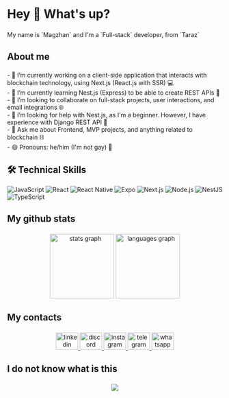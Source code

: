 <h1 align="left">Hey 👋 What's up?</h1>

###

<p align="left">My name is `Magzhan` and I'm a `Full-stack` developer, from `Taraz` </p>

###

<h2 align="left">About me</h2>

###

<p align="left">- 🔭 I’m currently working on a client-side application that interacts with blockchain technology, using Next.js (React.js with SSR) 💻<br>- 🌱 I’m currently learning Nest.js (Express) to be able to create REST APIs 🚀<br>- 👯 I’m looking to collaborate on full-stack projects, user interactions, and email integrations 🌐<br>- 🤔 I’m looking for help with Nest.js, as I'm a beginner. However, I have experience with Django REST API 🐍<br>- 💬 Ask me about Frontend, MVP projects, and anything related to blockchain ⛓<br>- 😄 Pronouns: he/him (I'm not gay) 🧑</p>

###
## 🛠 Technical Skills

![JavaScript](https://img.shields.io/badge/javascript-%23323330.svg?style=for-the-badge&logo=javascript&logoColor=%23F7DF1E)
![React](https://img.shields.io/badge/react-%2320232a.svg?style=for-the-badge&logo=react&logoColor=%2361DAFB)
![React Native](https://img.shields.io/badge/react_native-%2320232a.svg?style=for-the-badge&logo=react&logoColor=%2361DAFB)
![Expo](https://img.shields.io/badge/expo-1C1E24?style=for-the-badge&logo=expo&logoColor=#D04A37)
![Next.js](https://img.shields.io/badge/Next-black?style=for-the-badge&logo=next.js&logoColor=white)
![Node.js](https://img.shields.io/badge/node.js-6DA55F?style=for-the-badge&logo=node.js&logoColor=white)
![NestJS](https://img.shields.io/badge/nestjs-%23E0234E.svg?style=for-the-badge&logo=nestjs&logoColor=white)
![TypeScript](https://img.shields.io/badge/typescript-%23007ACC.svg?style=for-the-badge&logo=typescript&logoColor=white)

###

<h2 align="left">My github stats</h2>

###

<div align="center">
  <img src="https://github-readme-stats.vercel.app/api?username=emporteme&hide_title=false&hide_rank=false&show_icons=true&include_all_commits=true&count_private=true&disable_animations=false&theme=dracula&locale=en&hide_border=false&order=1" height="150" alt="stats graph"  />
  <img src="https://github-readme-stats.vercel.app/api/top-langs?username=emporteme&locale=en&hide_title=false&layout=compact&card_width=320&langs_count=5&theme=dracula&hide_border=false&order=2" height="150" alt="languages graph"  />
<!--   <img src="https://streak-stats.demolab.com?user=emporteme&locale=en&mode=daily&theme=dracula&hide_border=false&border_radius=5&order=3" height="150" alt="streak graph"  /> -->
</div>

###


<h2 align="left">My contacts</h2>

###

<div align="center">
  <a href="https://www.linkedin.com/in/magzhan-karatayev-87126b243/" target="_blank">
    <img src="https://raw.githubusercontent.com/maurodesouza/profile-readme-generator/master/src/assets/icons/social/linkedin/default.svg" width="52" height="40" alt="linkedin logo"  />
  </a>
  <a href="emporteme#1213" target="_blank">
    <img src="https://raw.githubusercontent.com/maurodesouza/profile-readme-generator/master/src/assets/icons/social/discord/default.svg" width="52" height="40" alt="discord logo"  />
  </a>
  <a href="https://www.instagram.com/emporteme/" target="_blank">
    <img src="https://raw.githubusercontent.com/maurodesouza/profile-readme-generator/master/src/assets/icons/social/instagram/default.svg" width="52" height="40" alt="instagram logo"  />
  </a>
  <a href="https://t.me/emporteme" target="_blank">
    <img src="https://raw.githubusercontent.com/maurodesouza/profile-readme-generator/master/src/assets/icons/social/telegram/default.svg" width="52" height="40" alt="telegram logo"  />
  </a>
  <a href="+77766860652" target="_blank">
    <img src="https://raw.githubusercontent.com/maurodesouza/profile-readme-generator/master/src/assets/icons/social/whatsapp/default.svg" width="52" height="40" alt="whatsapp logo"  />
  </a>
</div>

###

<h2 align="left">I do not know what is this</h2>

###


<div align="center">
  <img src="https://profile-counter.glitch.me/emporteme/count.svg?"  />
</div>

###
